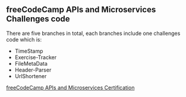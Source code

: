 ## freeCodeCamp APIs and Microservices Challenges code

There are five branches in total, each branches include one challenges code which is:

- TimeStamp
- Exercise-Tracker
- FileMetaData
- Header-Parser
- UrlShortener

[freeCodeCamp APIs and Microservices Certification](https://www.freecodecamp.org/learn/apis-and-microservices/)
